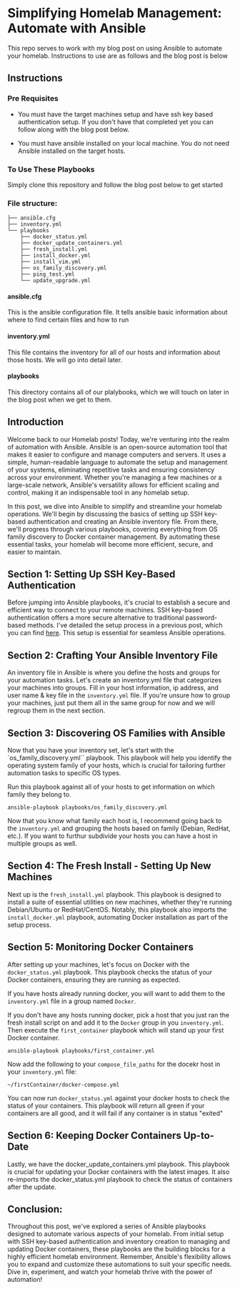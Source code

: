 # Simplifying Homelab Management: Automate with Ansible

This repo serves to work with my blog post on using Ansible to automate your homelab. Instructions to use are as follows and the blog post is below

## Instructions

### Pre Requisites

- You must have the target machines setup and have ssh key based authentication setup. If you don't have that completed yet you can follow along with the blog post below.

- You must have ansible installed on your local machine. You do not need Ansible installed on the target hosts.

### To Use These Playbooks
Simply clone this repository and follow the blog post below to get started

### File structure:

``````
├── ansible.cfg
├── inventory.yml
└── playbooks
    ├── docker_status.yml
    ├── docker_update_containers.yml
    ├── fresh_install.yml
    ├── install_docker.yml
    ├── install_vim.yml
    ├── os_family_discovery.yml
    ├── ping_test.yml
    └── update_upgrade.yml
``````

#### ansible.cfg
This is the ansible configuration file. It tells ansible basic information about where to find certain files and how to run
#### inventory.yml
This file contains the inventory for all of our hosts and information about those hosts. We will go into detail later.
#### playbooks
This directory contains all of our plalybooks, which we will touch on later in the blog post when we get to them.

## Introduction

Welcome back to our Homelab posts! Today, we're venturing into the realm of automation with Ansible. Ansible is an open-source automation tool that makes it easier to configure and manage computers and servers. It uses a simple, human-readable language to automate the setup and management of your systems, eliminating repetitive tasks and ensuring consistency across your environment. Whether you're managing a few machines or a large-scale network, Ansible's versatility allows for efficient scaling and control, making it an indispensable tool in any homelab setup.

In this post, we dive into Ansible to simplify and streamline your homelab operations. We'll begin by discussing the basics of setting up SSH key-based authentication and creating an Ansible inventory file. From there, we'll progress through various playbooks, covering everything from OS family discovery to Docker container management. By automating these essential tasks, your homelab will become more efficient, secure, and easier to maintain.

## Section 1: Setting Up SSH Key-Based Authentication

Before jumping into Ansible playbooks, it's crucial to establish a secure and efficient way to connect to your remote machines. SSH key-based authentication offers a more secure alternative to traditional password-based methods. I've detailed the setup process in a previous post, which you can find [here](https://medium.com/@jonezy7173_88832/using-ssh-key-based-authentication-remote-machines-and-github-f7fe6d142be8). This setup is essential for seamless Ansible operations.

## Section 2: Crafting Your Ansible Inventory File

An inventory file in Ansible is where you define the hosts and groups for your automation tasks. Let's create an inventory.yml file that categorizes your machines into groups. Fill in your host information, ip address, and user name & key file in the `inventory.yml` file. If you're unsure how to group your machines, just put them all in the same group for now and we will regroup them in the next section.

## Section 3: Discovering OS Families with Ansible

Now that you have your inventory set, let's start with the `os_family_discovery.yml`` playbook. This playbook will help you identify the operating system family of your hosts, which is crucial for tailoring further automation tasks to specific OS types.

Run this playbook against all of your hosts to get information on which family they belong to.

`ansible-playbook playbooks/os_family_discovery.yml`

Now that you know what family each host is, I recommend going back to the `inventory.yml` and grouping the hosts based on family (Debian, RedHat, etc.). If you want to furthur subdivide your hosts you can have a host in multiple groups as well.

## Section 4: The Fresh Install - Setting Up New Machines

Next up is the `fresh_install.yml` playbook. This playbook is designed to install a suite of essential utilities on new machines, whether they're running Debian/Ubuntu or RedHat/CentOS. Notably, this playbook also imports the `install_docker.yml` playbook, automating Docker installation as part of the setup process.

## Section 5: Monitoring Docker Containers

After setting up your machines, let's focus on Docker with the `docker_status.yml` playbook. This playbook checks the status of your Docker containers, ensuring they are running as expected.

If you have hosts already running docker, you will want to add them to the `inventory.yml` file in a group named `Docker`.

If you don't have any hosts running docker, pick a host that you just ran the fresh install script on and add it to the `Docker` group in you `inventory.yml`. Then execute the `first_container` playbook which will stand up your first Docker container.

`ansible-playbook playbooks/first_container.yml`

Now add the following to your `compose_file_paths` for the docekr host in your `inventory.yml` file:

`~/firstContainer/docker-compose.yml`

You can now run `docker_status.yml` against your docker hosts to check the status of your containers. This playbook will return all green if your containers are all good, and it will fail if any container is in status "exited"

## Section 6: Keeping Docker Containers Up-to-Date

Lastly, we have the docker_update_containers.yml playbook. This playbook is crucial for updating your Docker containers with the latest images. It also re-imports the docker_status.yml playbook to check the status of containers after the update.

## Conclusion:

Throughout this post, we've explored a series of Ansible playbooks designed to automate various aspects of your homelab. From initial setup with SSH key-based authentication and inventory creation to managing and updating Docker containers, these playbooks are the building blocks for a highly efficient homelab environment. Remember, Ansible's flexibility allows you to expand and customize these automations to suit your specific needs. Dive in, experiment, and watch your homelab thrive with the power of automation!